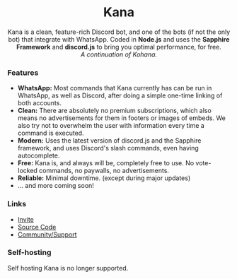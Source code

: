 <h1 align="center">Kana</h1>
<p align="center">
Kana is a clean, feature-rich Discord bot, and one of the bots (if not the only bot) that integrate with WhatsApp. Coded in <b>Node.js</b> and uses the <b>Sapphire Framework</b> and <b>discord.js</b> to bring you optimal performance, for free.<br>
<i>A continuation of Kohana.</i>
</p>  

### Features
- **WhatsApp:** Most commands that Kana currently has can be run in WhatsApp, as well as Discord, after doing a simple one-time linking of both accounts.  
- **Clean:** There are absolutely no premium subscriptions, which also means no advertisements for them in footers or images of embeds. We also try not to overwhelm the user with information every time a command is executed.  
- **Modern:** Uses the latest version of discord.js and the Sapphire framework, and uses Discord's slash commands, even having autocomplete.  
- **Free:** Kana is, and always will be, completely free to use. No vote-locked commands, no paywalls, no advertisements.  
- **Reliable:** Minimal downtime. (except during major updates)  
- ... and more coming soon!  

### Links
- [Invite](https://kana.tkkr.one/invite)
- [Source Code](https://kana.tkkr.one/github)
- [Community/Support](https://kana.tkkr.one/discord)

### Self-hosting
Self hosting Kana is no longer supported.
